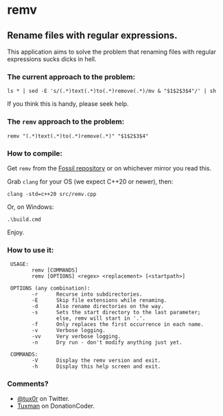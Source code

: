 # remv

## Rename files with regular expressions.

This application aims to solve the problem that renaming files with regular expressions sucks dicks in hell.

### The current approach to the problem:

    ls * | sed -E 's/(.*)text(.*)to(.*)remove(.*)/mv & "$1$2$3$4"/' | sh

If you think this is handy, please seek help.

### The `remv` approach to the problem:

    remv "(.*)text(.*)to(.*)remove(.*)" "$1$2$3$4"

### How to compile:

Get `remv` from the [Fossil repository](https://code.rosaelefanten.org/remv) or on whichever mirror you read this.

Grab `clang` for your OS (we expect C++20 or newer), then:

    clang -std=c++20 src/remv.cpp

Or, on Windows:

    .\build.cmd

Enjoy.

### How to use it:

     USAGE:
            remv [COMMANDS]
            remv [OPTIONS] <regex> <replacement> [<startpath>]
    
     OPTIONS (any combination):
            -r      Recurse into subdirectories.
            -E      Skip file extensions while renaming.
            -d      Also rename directories on the way.
            -s      Sets the start directory to the last parameter;
                    else, remv will start in '.'.
            -f      Only replaces the first occurrence in each name.
            -v      Verbose logging.
            -vv     Very verbose logging.
            -n      Dry run - don't modify anything just yet.
    
     COMMANDS:
            -V      Display the remv version and exit.
            -h      Display this help screen and exit.

### Comments?

* [@tux0r](https://twitter.com/tux0r) on Twitter.
* [Tuxman](https://www.donationcoder.com/forum/index.php?action=profile;u=49822) on DonationCoder.
